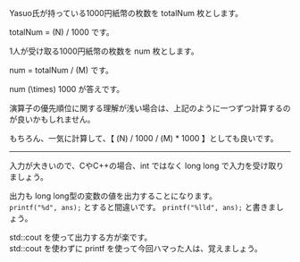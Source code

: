 Yasuo氏が持っている1000円紙幣の枚数を totalNum 枚とします。

totalNum = \(N\) / 1000 です。

1人が受け取る1000円紙幣の枚数を num 枚とします。

num = totalNum / \(M\) です。

num \(\times\) 1000 が答えです。

演算子の優先順位に関する理解が浅い場合は、上記のように一つずつ計算するのが良いかもしれません。

もちろん、一気に計算して、【 \(N\) / 1000 / \(M\) * 1000 】としても良いです。

----
入力が大きいので、CやC++の場合、int ではなく long long で入力を受け取りましょう。

出力も long long型の変数の値を出力することになります。  
`printf("%d", ans);` とすると間違いです。 `printf("%lld", ans);` と書きましょう。

std::cout を使って出力する方が楽です。  
std::cout を使わずに printf を使って今回ハマった人は、覚えましょう。